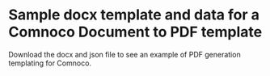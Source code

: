 # Sample docx template and data for a Comnoco Document to PDF template

Download the docx and json file to see an example of PDF generation  templating for Comnoco.
